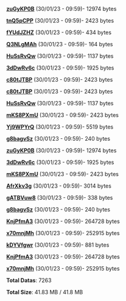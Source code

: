 [**zuGyKP0B**](/data/zuGyKP0B.txt) (30/01/23 - 09:59)- 12974 bytes

[**tnQ5pCPP**](/data/tnQ5pCPP.txt) (30/01/23 - 09:59)- 2423 bytes

[**fYUdJZHZ**](/data/fYUdJZHZ.txt) (30/01/23 - 09:59)- 434 bytes

[**Q3NLgMAh**](/data/Q3NLgMAh.txt) (30/01/23 - 09:59)- 164 bytes

[**HuSsRvQw**](/data/HuSsRvQw.txt) (30/01/23 - 09:59)- 1137 bytes

[**3dDwRv6c**](/data/3dDwRv6c.txt) (30/01/23 - 09:59)- 1925 bytes

[**c80tJTBP**](/data/c80tJTBP.txt) (30/01/23 - 09:59)- 2423 bytes

[**c80tJTBP**](/data/c80tJTBP.txt) (30/01/23 - 09:59)- 2423 bytes

[**HuSsRvQw**](/data/HuSsRvQw.txt) (30/01/23 - 09:59)- 1137 bytes

[**mKS8PXmU**](/data/mKS8PXmU.txt) (30/01/23 - 09:59)- 2423 bytes

[**Yj9WPYrQ**](/data/Yj9WPYrQ.txt) (30/01/23 - 09:59)- 5519 bytes

[**g8bagvSz**](/data/g8bagvSz.txt) (30/01/23 - 09:59)- 240 bytes

[**zuGyKP0B**](/data/zuGyKP0B.txt) (30/01/23 - 09:59)- 12974 bytes

[**3dDwRv6c**](/data/3dDwRv6c.txt) (30/01/23 - 09:59)- 1925 bytes

[**mKS8PXmU**](/data/mKS8PXmU.txt) (30/01/23 - 09:59)- 2423 bytes

[**AfrXkv3g**](/data/AfrXkv3g.txt) (30/01/23 - 09:59)- 3014 bytes

[**gATBVuw8**](/data/gATBVuw8.txt) (30/01/23 - 09:59)- 338 bytes

[**g8bagvSz**](/data/g8bagvSz.txt) (30/01/23 - 09:59)- 240 bytes

[**KnjPfmA3**](/data/KnjPfmA3.txt) (30/01/23 - 09:59)- 264728 bytes

[**x70mnjMh**](/data/x70mnjMh.txt) (30/01/23 - 09:59)- 252915 bytes

[**kDYVfgwr**](/data/kDYVfgwr.txt) (30/01/23 - 09:59)- 881 bytes

[**KnjPfmA3**](/data/KnjPfmA3.txt) (30/01/23 - 09:59)- 264728 bytes

[**x70mnjMh**](/data/x70mnjMh.txt) (30/01/23 - 09:59)- 252915 bytes

**Total Datas**: 7263

**Total Size**: 41.83 MB / 41.8 MB